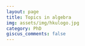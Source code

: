 ```yaml
---
layout: page
title: Topics in algebra
img: assets/img/hkulogo.jpg
category: PhD
giscus_comments: false
---
```



